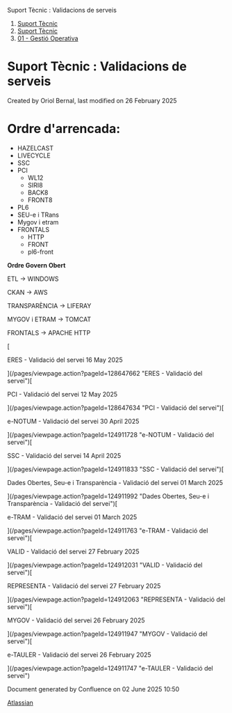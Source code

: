 Suport Tècnic : Validacions de serveis  

1.  [Suport Tècnic](index.html)
2.  [Suport Tècnic](13893782.html)
3.  [01 - Gestió Operativa](26313391.html)

Suport Tècnic : Validacions de serveis
======================================

Created by Oriol Bernal, last modified on 26 February 2025

Ordre d'arrencada:
==================

*   HAZELCAST
*   LIVECYCLE
*   SSC
*   PCI
    *   WL12
    *   SIRI8
    *   BACK8
    *   FRONT8
*   PL6
*   SEU-e i TRans
*   Mygov i etram
*   FRONTALS
    *   HTTP
    *   FRONT
    *   pl6-front

  

**Ordre Govern Obert**

ETL → WINDOWS

CKAN → AWS

TRANSPARÈNCIA → LIFERAY

MYGOV i ETRAM → TOMCAT

FRONTALS → APACHE HTTP

  

[

ERES - Validació del servei 16 May 2025

](/pages/viewpage.action?pageId=128647662 "ERES - Validació del servei")[

PCI - Validació del servei 12 May 2025

](/pages/viewpage.action?pageId=128647634 "PCI - Validació del servei")[

e-NOTUM - Validació del servei 30 April 2025

](/pages/viewpage.action?pageId=124911728 "e-NOTUM - Validació del servei")[

SSC - Validació del servei 14 April 2025

](/pages/viewpage.action?pageId=124911833 "SSC - Validació del servei")[

Dades Obertes, Seu-e i Transparència - Validació del servei 01 March 2025

](/pages/viewpage.action?pageId=124911992 "Dades Obertes, Seu-e i Transparència - Validació del servei")[

e-TRAM - Validació del servei 01 March 2025

](/pages/viewpage.action?pageId=124911763 "e-TRAM - Validació del servei")[

VALID - Validació del servei 27 February 2025

](/pages/viewpage.action?pageId=124912031 "VALID - Validació del servei")[

REPRESENTA - Validació del servei 27 February 2025

](/pages/viewpage.action?pageId=124912063 "REPRESENTA - Validació del servei")[

MYGOV - Validació del servei 26 February 2025

](/pages/viewpage.action?pageId=124911947 "MYGOV - Validació del servei")[

e-TAULER - Validació del servei 26 February 2025

](/pages/viewpage.action?pageId=124911747 "e-TAULER - Validació del servei")

Document generated by Confluence on 02 June 2025 10:50

[Atlassian](http://www.atlassian.com/)